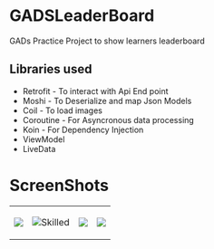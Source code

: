 # GADSLeaderBoard
GADs Practice Project to show learners leaderboard

## Libraries used
* Retrofit - To interact with Api End point
* Moshi - To Deserialize and map Json Models
* Coil - To load images
* Coroutine - For Asyncronous data processing
* Koin - For Dependency Injection
* ViewModel
* LiveData

# ScreenShots
<table>
<tr>
<td>

 <img src =  "screenshots/lead_hour_pg.png"/>

 </td>
 <td>

 ![Skilled]("screenshots/lead_skil_pg.png")

 </td>

   <td>
<img src = "screenshots/sbt_page.png" />
  </td>
  <td>
  <img src = "screenshots/splash_pg.png"/>
</td>
    </tr>
</table>
